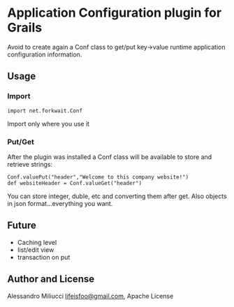 # Application Configuration plugin for Grails
Avoid to create again a Conf class to get/put key->value runtime application configuration information.

## Usage
### Import
```
import net.forkwait.Conf
```
Import only where you use it

### Put/Get
After the plugin was installed a Conf class will be available to store and retrieve strings:
```
Conf.valuePut("header","Welcome to this company website!")
def websiteHeader = Conf.valueGet("header")
```
You can store integer, duble, etc and converting them after get. Also objects in json format...everything you want.

## Future
* Caching level
* list/edit view
* transaction on put

## Author and License
Alessandro Miliucci <lifeisfoo@gmail.com>, Apache License